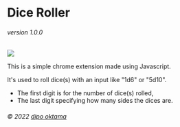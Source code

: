 Dice Roller
=======
###### *version 1.0.0*

![](https://ik.imagekit.io/8i5ytn4vl/logo128_0HT58Mbm8.png?ik-sdk-version=javascript-1.4.3&updatedAt=1662961545945)

This is a simple chrome extension made using Javascript.

It's used to roll dice(s) with an input like "1d6" or "5d10".
* The first digit is for the number of dice(s) rolled,
* The last digit specifying how many sides the dices are.

###### *&copy; 2022 [dipo oktama](https://github.com/dipooktama)*